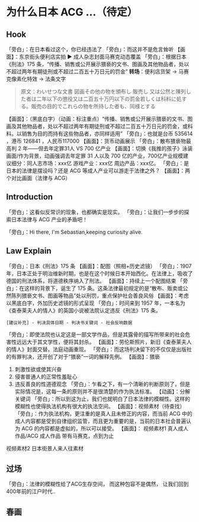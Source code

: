 # 为什么日本 ACG ...（待定）

## Hook
「旁白」：在日本看过这个，你已经违法了
「旁白」：而这并不是危言耸听
【画面】：东京街头便利店实拍 ▶️ 成人杂志封面马赛克动态覆盖
「旁白」：根据日本《刑法》175 条，“传播、销售或公开展示猥亵的文书、图画及其他物品者，处以不超过两年有期徒刑或不超过二百五十万日元的罚金”
**转场**：便利店货架 → 马赛克像素化特效 → 法条文字
> 原文：わいせつな文書 図画その他の物を頒布し 販売し 又は公然と陳列した者は二年以下の懲役又は二百五十万円以下の罰金若しくは科料に処する。販売の目的でこれらの物を所持した者も、同様とする

【画面】：（黑底白字）（动画：标注重点）“传播、销售或公开展示猥亵的文书、图画及其他物品者，处以不超过两年有期徒刑或不超过二百五十万日元的罚金，或科料。以销售为目的而持有这些物品者，亦同样适用”
「旁白」：也就是台币 535614 ，港币 126841 ，人民币117000
【画面】：货币动画展示
「旁白」：散布猥亵物最高判 2 年——但去年定罪31人 VS 700 亿产业
【画面】：切换《我推的孩子》泳装画面/作为背景，动画强调去年定罪 31 人以及 700 亿的产业，700亿产业规模建议细分：同人志市场：xxx亿 游戏产业：xxx亿 周边产品：xxx亿。
「旁白」：是日本的法律是摆设吗？还是 ACG 等成人产业可以游走于法律之外？
【画面】：两个对比画面（法律与 ACG）

## Introduction
「旁白」：这看似反常识的现象，也都确实是现实。
「旁白」：让我们一步步的探索日本法律与 ACG 产业的矛盾吧！

「旁白」：Hi there, I'm Sebastian,keeping curiosity alive.
## Law Explain
「旁白」：日本《刑法》175 条
【画面】：配图（照相+历史滤镜）
「旁白」：1907 年，日本正处于明治维新时期，也是在这个时候日本开始西化。在法律上，吸收了德国的刑法体系，将道德秩序纳入了刑法。
【画面】：持续上一个配图结束
「旁白」：在这样的背景下，诞生了 175 条。这条法律最初规定的是“散布、贩卖或公然陈列猥亵文书、图画等物品”处以刑罚，重点保护社会善良风俗
【画面】：考虑以黑底白字，外加历史滤镜的形式呈现
「旁白」：时间来到 1957 年，一本名为《查泰莱夫人的情人》的英国小说被法院认定违反《刑法》175 条。

```
[建议补充] - 判决具体日期 - 判决书关键词 - 社会反响数据
```

「旁白」：即使法院也认定这是一部文学作品，但是其露骨的描写所带来的社会危害性远远大于其文学性，便将其封杀。
【画面】：劳伦斯照片，新旧《查泰莱夫人的情人》封面交替。法庭动画重现。
「旁白」：而这场判决留下的不仅仅是出版社的有罪判决，还开创了对于“猥亵”一词的解释先例。
【画面】：猥亵
1. 刺激性欲或使其兴奋
2. 侵害普通人的正常性羞耻心
3. 违反善良的性道德观念
「旁白」：乍看之下，有一个清晰的判断原则了，但是实际情况是，这每一条的原则并不是很清楚的作为执法标准。
【动画】：分解关键词
「旁白」：所以到这为止，我们也就明白了日本法律的模糊性。这样的模糊性也使得执法机构有很大的执法空间。
【画面】：视频素材（待查找）
「旁白」：作为执法机构，更注重的是真人且未修正的内容，而当前 ACG 中的成人内容都是受到自律组织监管，而且更为重要的是，当前的日本社会普遍认为 ACG 的内容都是虚拟的，所以可以接受。
【画面】：
视频素材1
真人成人作品/ACG 成人作品
带有马赛克，点到为止

视频素材2
日本街景人来人往素材

## 过场
「旁白」：法律的模糊性给了ACG生存空间， 而这种包容不是偶然， 让我们回到400年前的江户时代..

## 春画


